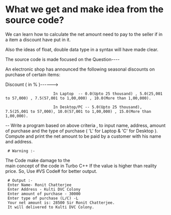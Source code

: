 # What we get and make idea from the source code?

We can learn how to calculate the net amount need to pay to the seller if in a item a discount have put in it.

Also the ideas of  float, double data type in a syntax will have made clear.

The source code is made focused on the Question----

An electronic shop has announced the following seasonal discounts on purchase of certain items:

Discount ( in % )------>

                         In Laptop  -- 0.0(Upto 25 thousand) , 5.0(25,001 to 57,000) , 7.5(57,001 to 1,00,000) , 10.0(More than 1,00,000).

                         In Desktop/PC -- 5.0(Upto 25 thousand), 7.5(25,001 to 57,000), 10.0(57,001 to 1,00,000) , 15.0(More than 1,00,000).

-- Write a program based on above criteria , to input name, address, amount of purchase and the type of purchase ( 'L' for Laptop & 'C' for Desktop ). Compute and print the net amount to be paid by a customer with his name and address.


     # Warning :-

The Code make damage to the  
main concept of the code in         Turbo C++ If the value is           higher than reality price. So,      Use #VS Code# for better output.



     # Output :-
     Enter Name- Ronit Chatterjee 
     Enter Address - Kulti DVC Colony 
     Enter amount of purchase - 30000
     Enter type of purchase (L/C) -L
     Your net amount is: 28500 Sir Ronit Chatterjee.
     It will delivered to Kulti DVC Colony.





